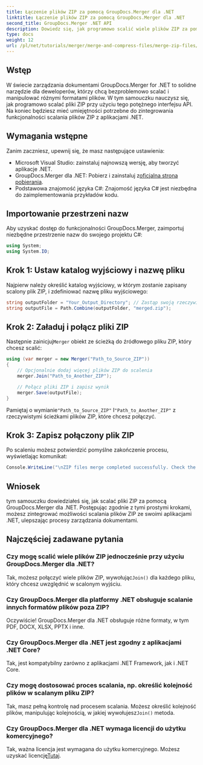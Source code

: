 ```yaml
---
title: Łączenie plików ZIP za pomocą GroupDocs.Merger dla .NET
linktitle: Łączenie plików ZIP za pomocą GroupDocs.Merger dla .NET
second_title: GroupDocs.Merger .NET API
description: Dowiedz się, jak programowo scalić wiele plików ZIP za pomocą GroupDocs.Merger dla .NET. Ten samouczek krok po kroku obejmuje wymagania wstępne.
type: docs
weight: 12
url: /pl/net/tutorials/merger/merge-and-compress-files/merge-zip-files/
---
```

## Wstęp

W świecie zarządzania dokumentami GroupDocs.Merger for .NET to solidne narzędzie dla deweloperów, którzy chcą bezproblemowo scalać i manipulować różnymi formatami plików. W tym samouczku nauczysz się, jak programowo scalać pliki ZIP przy użyciu tego potężnego interfejsu API. Na koniec będziesz mieć umiejętności potrzebne do zintegrowania funkcjonalności scalania plików ZIP z aplikacjami .NET.

## Wymagania wstępne

Zanim zaczniesz, upewnij się, że masz następujące ustawienia:

- Microsoft Visual Studio: zainstaluj najnowszą wersję, aby tworzyć aplikacje .NET.
-  GroupDocs.Merger dla .NET: Pobierz i zainstaluj z[oficjalna strona pobierania](https://releases.groupdocs.com/merger/net/).
- Podstawowa znajomość języka C#: Znajomość języka C# jest niezbędna do zaimplementowania przykładów kodu.

## Importowanie przestrzeni nazw

Aby uzyskać dostęp do funkcjonalności GroupDocs.Merger, zaimportuj niezbędne przestrzenie nazw do swojego projektu C#:

```csharp
using System;
using System.IO;
```

## Krok 1: Ustaw katalog wyjściowy i nazwę pliku

Najpierw należy określić katalog wyjściowy, w którym zostanie zapisany scalony plik ZIP, i zdefiniować nazwę pliku wyjściowego:

```csharp
string outputFolder = "Your_Output_Directory"; // Zastąp swoją rzeczywistą ścieżką
string outputFile = Path.Combine(outputFolder, "merged.zip");
```

## Krok 2: Załaduj i połącz pliki ZIP

 Następnie zainicjuj`Merger` obiekt ze ścieżką do źródłowego pliku ZIP, który chcesz scalić:

```csharp
using (var merger = new Merger("Path_to_Source_ZIP"))
{
    // Opcjonalnie dodaj więcej plików ZIP do scalenia
    merger.Join("Path_to_Another_ZIP");

    // Połącz pliki ZIP i zapisz wynik
    merger.Save(outputFile);
}
```

 Pamiętaj o wymianie`"Path_to_Source_ZIP"` I`"Path_to_Another_ZIP"` z rzeczywistymi ścieżkami plików ZIP, które chcesz połączyć.

## Krok 3: Zapisz połączony plik ZIP

Po scaleniu możesz potwierdzić pomyślne zakończenie procesu, wyświetlając komunikat:

```csharp
Console.WriteLine("\nZIP files merge completed successfully. Check the output in {0}", outputFolder);
```

## Wniosek

tym samouczku dowiedziałeś się, jak scalać pliki ZIP za pomocą GroupDocs.Merger dla .NET. Postępując zgodnie z tymi prostymi krokami, możesz zintegrować możliwości scalania plików ZIP ze swoimi aplikacjami .NET, ulepszając procesy zarządzania dokumentami.

## Najczęściej zadawane pytania

### Czy mogę scalić wiele plików ZIP jednocześnie przy użyciu GroupDocs.Merger dla .NET?

 Tak, możesz połączyć wiele plików ZIP, wywołując`Join()` dla każdego pliku, który chcesz uwzględnić w scalonym wyjściu.

### Czy GroupDocs.Merger dla platformy .NET obsługuje scalanie innych formatów plików poza ZIP?

Oczywiście! GroupDocs.Merger dla .NET obsługuje różne formaty, w tym PDF, DOCX, XLSX, PPTX i inne.

### Czy GroupDocs.Merger dla .NET jest zgodny z aplikacjami .NET Core?

Tak, jest kompatybilny zarówno z aplikacjami .NET Framework, jak i .NET Core.

### Czy mogę dostosować proces scalania, np. określić kolejność plików w scalanym pliku ZIP?

Tak, masz pełną kontrolę nad procesem scalania. Możesz określić kolejność plików, manipulując kolejnością, w jakiej wywołujesz`Join()` metoda.

### Czy GroupDocs.Merger dla .NET wymaga licencji do użytku komercyjnego?

 Tak, ważna licencja jest wymagana do użytku komercyjnego. Możesz uzyskać licencję[Tutaj](https://purchase.groupdocs.com/buy).